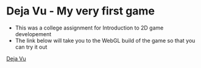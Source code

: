 # Deja Vu - My very first game

- This was a college assignment for Introduction to 2D game developement
- The link below will take you to the WebGL build of the game so that you can try it out

[Deja Vu](https://mosesugwulo.github.io/DejaVuUnity/)
